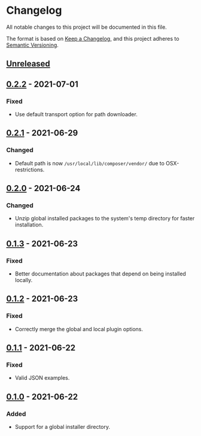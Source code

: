 # Changelog
All notable changes to this project will be documented in this file.

The format is based on [Keep a Changelog](https://keepachangelog.com/en/1.0.0/),
and this project adheres to [Semantic Versioning](https://semver.org/spec/v2.0.0.html).

## [Unreleased]

## [0.2.2] - 2021-07-01
### Fixed
- Use default transport option for path downloader.

## [0.2.1] - 2021-06-29
### Changed
- Default path is now `/usr/local/lib/composer/vendor/` due to OSX-restrictions.

## [0.2.0] - 2021-06-24
### Changed
- Unzip global installed packages to the system's temp directory for faster installation.

## [0.1.3] - 2021-06-23
### Fixed
- Better documentation about packages that depend on being installed locally.

## [0.1.2] - 2021-06-23
### Fixed
- Correctly merge the global and local plugin options.

## [0.1.1] - 2021-06-22
### Fixed
- Valid JSON examples.

## [0.1.0] - 2021-06-22
### Added
- Support for a global installer directory.

[Unreleased]: https://github.com/iwink/composer-global-installer/compare/v0.2.2...main
[0.2.2]: https://github.com/iwink/composer-global-installer/releases/tag/v0.2.2
[0.2.1]: https://github.com/iwink/composer-global-installer/releases/tag/v0.2.1
[0.2.0]: https://github.com/iwink/composer-global-installer/releases/tag/v0.2.0
[0.1.3]: https://github.com/iwink/composer-global-installer/releases/tag/v0.1.3
[0.1.2]: https://github.com/iwink/composer-global-installer/releases/tag/v0.1.2
[0.1.1]: https://github.com/iwink/composer-global-installer/releases/tag/v0.1.1
[0.1.0]: https://github.com/iwink/composer-global-installer/releases/tag/v0.1.0
